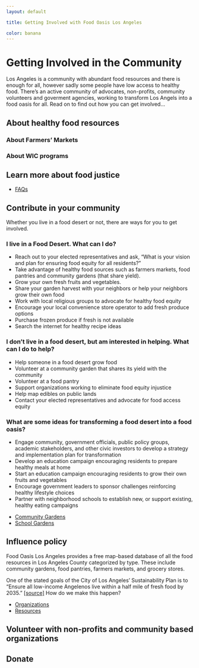 ```yaml
---
layout: default

title: Getting Involved with Food Oasis Los Angeles

color: banana
---
```


# Getting Involved in the Community

Los Angeles is a community with abundant food resources and there is enough for all, however sadly some people have low access to healthy food. There’s an active community of advocates, non-profits, community volunteers and goverment agencies, working to transform Los Angels into a food oasis for all. Read on to find out how you can get involved…

## About healthy food resources

### About Farmers’ Markets

### About WIC programs

## Learn more about food justice

* [FAQs](https://foodoasis.la/faqs)

## Contribute in your community

Whether you live in a food desert or not, there are ways for you to get involved.

### I live in a Food Desert. What can I do?
- Reach out to your elected representatives and ask, “What is your vision and plan for ensuring food equity for all residents?”
- Take advantage of healthy food sources such as farmers markets, food pantries and community gardens (that share yield).
- Grow your own fresh fruits and vegetables. 
- Share your garden harvest with your neighbors or help your neighbors grow their own food
- Work with local religious groups to advocate for healthy food equity 
- Encourage your local convenience store operator to add fresh produce options
- Purchase frozen produce if fresh is not available
- Search the internet for healthy recipe ideas 

### I don’t live in a food desert, but am interested in helping. What can I do to help?
- Help someone in a food desert grow food
- Volunteer at a community garden that shares its yield with the community
- Volunteer at a food pantry 
- Support organizations working to eliminate food equity injustice 
- Help map edibles on public lands 
- Contact your elected representatives and advocate for food access equity 

### What are some ideas for transforming a food desert into a food oasis?
- Engage community, government officials, public policy groups, academic stakeholders, and other civic investors to develop a strategy and implementation plan for transformation
- Develop an education campaign encouraging residents to prepare healthy meals at home
- Start an education campaign encouraging residents to grow their own fruits and vegetables 
- Encourage government leaders to sponsor challenges reinforcing healthy lifestyle choices 
- Partner with neighborhood schools to establish new, or support existing, healthy eating campaigns 

* [Community Gardens](/community-gardens)
* [School Gardens](/community-gardens)

## Influence policy

Food Oasis Los Angeles provides a free map-based database of all the food resources in Los Angeles County categorized by type. These include community gardens, food pantries, farmers markets, and grocery stores.

One of the stated goals of the City of Los Angeles’ Sustainability Plan is to “Ensure all low-income Angelenos live within a half mile of fresh food by 2035.” [[source]](https://performance.lacity.org/en/stat/goals/yn4r-yz4i/6bka-tmpz/96td-rgkv)
How do we make this happen?

* [Organizations](https://foodoasis.la/organizations)
* [Resources](https://foodoasis.la/resources)

## Volunteer with non-profits and community based organizations

## Donate
